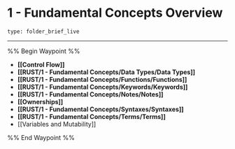 # 1 - Fundamental Concepts Overview
 
```ccard
type: folder_brief_live
```
 
---

%% Begin Waypoint %%
- **[[Control Flow]]**
- **[[RUST/1 - Fundamental Concepts/Data Types/Data Types]]**
- **[[RUST/1 - Fundamental Concepts/Functions/Functions]]**
- **[[RUST/1 - Fundamental Concepts/Keywords/Keywords]]**
- **[[RUST/1 - Fundamental Concepts/Notes/Notes]]**
- **[[Ownerships]]**
- **[[RUST/1 - Fundamental Concepts/Syntaxes/Syntaxes]]**
- **[[RUST/1 - Fundamental Concepts/Terms/Terms]]**
- [[Variables and Mutability]]

%% End Waypoint %%